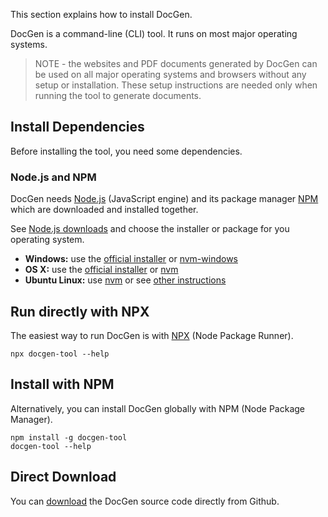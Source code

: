 ﻿This section explains how to install DocGen.

DocGen is a command-line (CLI) tool. It runs on most major operating systems.

> NOTE - the websites and PDF documents generated by DocGen can be used on all major operating systems and browsers
without any setup or installation. These setup instructions are needed only when running the tool to generate documents.

## Install Dependencies

Before installing the tool, you need some dependencies.

### Node.js and NPM

DocGen needs [Node.js](https://nodejs.org) (JavaScript engine) and its package manager [NPM](https://www.npmjs.com/)
which are downloaded and installed together.

See [Node.js downloads](https://nodejs.org/en/download) and choose the installer or package for you operating system.

- **Windows:** use the [official installer](https://nodejs.org/en/download) or [nvm-windows](https://github.com/coreybutler/nvm-windows)
- **OS X:** use the [official installer](https://nodejs.org/en/download) or [nvm](https://github.com/nvm-sh/nvm)
- **Ubuntu Linux:** use [nvm](https://github.com/nvm-sh/nvm) or see [other instructions](https://www.digitalocean.com/community/tutorials/how-to-install-node-js-on-ubuntu-22-04)

## Run directly with NPX

The easiest way to run DocGen is with [NPX](https://www.npmjs.com/package/npx) (Node Package Runner).

	npx docgen-tool --help

## Install with NPM

Alternatively, you can install DocGen globally with NPM (Node Package Manager).

	npm install -g docgen-tool
	docgen-tool --help

## Direct Download

You can [download](https://github.com/mtmacdonald/docgen/tags) the DocGen source code directly from Github.
